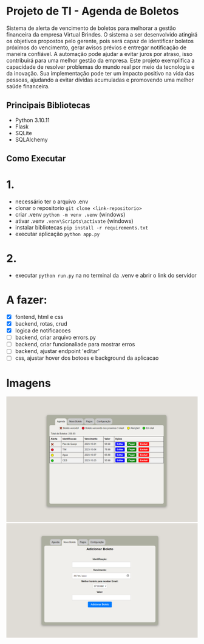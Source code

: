 # Projeto de TI - Agenda de Boletos

Sistema de alerta de vencimento de boletos
para melhorar a gestão financeira da empresa Virtual Brindes. O sistema a ser
desenvolvido atingirá os objetivos propostos pelo gerente, pois será capaz de
identificar boletos próximos do vencimento, gerar avisos prévios e entregar
notificação de maneira confiável.
A automação pode ajudar a evitar juros por
atraso, isso contribuirá para uma melhor gestão da empresa.
Este projeto exemplifica a capacidade de resolver problemas do mundo real
por meio da tecnologia e da inovação. Sua implementação pode
ter um impacto positivo na vida das pessoas, ajudando a evitar dívidas acumuladas e
promovendo uma melhor saúde financeira.

## Principais Bibliotecas
- Python 3.10.11
- Flask
- SQLite
- SQLAlchemy

## Como Executar
# 1.
- necessário ter o arquivo .env
- clonar o repositorio `git clone <link-repositorio>`
- criar .venv `python -m venv .venv` (windows)
- ativar .venv `.venv\Scripts\activate` (windows)
- instalar bibliotecas `pip install -r requirements.txt`
- executar aplicação `python app.py`

# 2.
- executar `python run.py` na no terminal da .venv e abrir o link do servidor

# A fazer:
- [x] fontend, html e css
- [x] backend, rotas, crud 
- [x] logica de notificacoes 
- [ ] backend, criar arquivo errors.py
- [ ] backend, criar funcionaliade para mostrar erros
- [ ] backend, ajustar endpoint 'editar'
- [ ] css, ajustar hover dos botoes e background da aplicacao

# Imagens
![index](img/index.png)
![novo_boleto](img/novo_boleto.png)